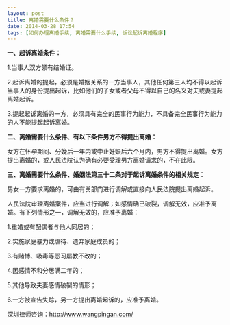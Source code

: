 ```yaml
---
layout: post
title: 离婚需要什么条件？
date: 2014-03-28 17:54
tags: [如何办理离婚手续, 离婚需要什么手续, 诉讼起诉离婚程序]
---
```

<strong>一、起诉离婚条件：</strong>

1.当事人双方领有结婚证。

2.起诉离婚的提起，必须是婚姻关系的一方当事人，其他任何第三人均不得以起诉当事人的身份提出起诉，比如他们的子女或者父母不得以自己的名义对夫或妻提起离婚起诉。

3.提起起诉离婚的一方，必须具有完全的民事行为能力，不具备完全民事行为能力的人不能提起起诉离婚。

<strong>二、离婚需要什么条件、有以下条件男方不得提出离婚：</strong>

女方在怀孕期间、分娩后一年内或中止妊娠后六个月内，男方不得提出离婚。女方提出离婚的，或人民法院认为确有必要受理男方离婚请求的，不在此限。

<strong>三、离婚需要什么条件、婚姻法第三十二条对于起诉离婚条件的相关规定：</strong>

男女一方要求离婚的，可由有关部门进行调解或直接向人民法院提出离婚起诉。

人民法院审理离婚案件，应当进行调解；如感情确已破裂，调解无效，应准予离婚。有下列情形之一，调解无效的，应准予离婚：

1.重婚或有配偶者与他人同居的；

2.实施家庭暴力或虐待、遗弃家庭成员的；

3.有赌博、吸毒等恶习屡教不改的；

4.因感情不和分居满二年的；

5.其他导致夫妻感情破裂的情形；

6.一方被宣告失踪，另一方提出离婚起诉的，应准予离婚。

<a href="http://www.wangpingan.com/">深圳律师咨询</a>：<a href="http://www.wangpingan.com/">http://www.wangpingan.com/</a>

